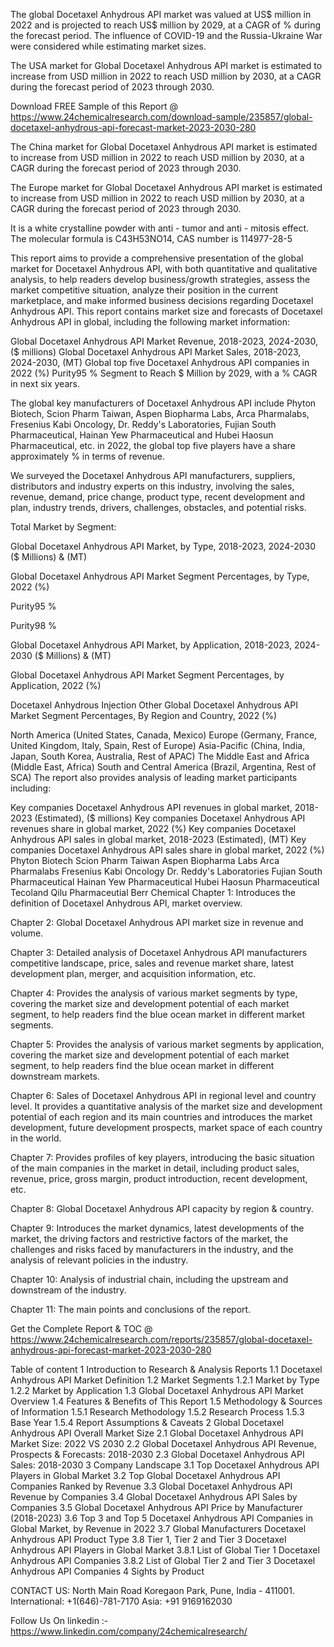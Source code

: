 The global Docetaxel Anhydrous API market was valued at US$ million in 2022 and is projected to reach US$ million by 2029, at a CAGR of % during the forecast period. The influence of COVID-19 and the Russia-Ukraine War were considered while estimating market sizes.

The USA market for Global Docetaxel Anhydrous API  market is estimated to increase from USD million in 2022 to reach USD million by 2030, at a CAGR during the forecast period of 2023 through 2030.

Download FREE Sample of this Report @ https://www.24chemicalresearch.com/download-sample/235857/global-docetaxel-anhydrous-api-forecast-market-2023-2030-280

The China market for Global Docetaxel Anhydrous API  market is estimated to increase from USD million in 2022 to reach USD million by 2030, at a CAGR during the forecast period of 2023 through 2030.

The Europe market for Global Docetaxel Anhydrous API market is estimated to increase from USD million in 2022 to reach USD million by 2030, at a CAGR during the forecast period of 2023 through 2030.

It is a white crystalline powder with anti - tumor and anti - mitosis effect. The molecular formula is C43H53NO14, CAS number is 114977-28-5

This report aims to provide a comprehensive presentation of the global market for Docetaxel Anhydrous API, with both quantitative and qualitative analysis, to help readers develop business/growth strategies, assess the market competitive situation, analyze their position in the current marketplace, and make informed business decisions regarding Docetaxel Anhydrous API. This report contains market size and forecasts of Docetaxel Anhydrous API in global, including the following market information:

Global Docetaxel Anhydrous API Market Revenue, 2018-2023, 2024-2030, ($ millions)
Global Docetaxel Anhydrous API Market Sales, 2018-2023, 2024-2030, (MT)
Global top five Docetaxel Anhydrous API companies in 2022 (%)
Purity95 % Segment to Reach $ Million by 2029, with a % CAGR in next six years.

The global key manufacturers of Docetaxel Anhydrous API include Phyton Biotech, Scion Pharm Taiwan, Aspen Biopharma Labs, Arca Pharmalabs, Fresenius Kabi Oncology, Dr. Reddy's Laboratories, Fujian South Pharmaceutical, Hainan Yew Pharmaceutical and Hubei Haosun Pharmaceutical, etc. in 2022, the global top five players have a share approximately % in terms of revenue.

We surveyed the Docetaxel Anhydrous API manufacturers, suppliers, distributors and industry experts on this industry, involving the sales, revenue, demand, price change, product type, recent development and plan, industry trends, drivers, challenges, obstacles, and potential risks.

Total Market by Segment:

Global Docetaxel Anhydrous API Market, by Type, 2018-2023, 2024-2030 ($ Millions) & (MT)

Global Docetaxel Anhydrous API Market Segment Percentages, by Type, 2022 (%)

Purity95 %

Purity98 %

Global Docetaxel Anhydrous API Market, by Application, 2018-2023, 2024-2030 ($ Millions) & (MT)

Global Docetaxel Anhydrous API Market Segment Percentages, by Application, 2022 (%)

Docetaxel Anhydrous Injection
Other
Global Docetaxel Anhydrous API Market Segment Percentages, By Region and Country, 2022 (%)

North America (United States, Canada, Mexico)
Europe (Germany, France, United Kingdom, Italy, Spain, Rest of Europe)
Asia-Pacific (China, India, Japan, South Korea, Australia, Rest of APAC)
The Middle East and Africa (Middle East, Africa)
South and Central America (Brazil, Argentina, Rest of SCA)
The report also provides analysis of leading market participants including:

Key companies Docetaxel Anhydrous API revenues in global market, 2018-2023 (Estimated), ($ millions)
Key companies Docetaxel Anhydrous API revenues share in global market, 2022 (%)
Key companies Docetaxel Anhydrous API sales in global market, 2018-2023 (Estimated), (MT)
Key companies Docetaxel Anhydrous API sales share in global market, 2022 (%)
Phyton Biotech
Scion Pharm Taiwan
Aspen Biopharma Labs
Arca Pharmalabs
Fresenius Kabi Oncology
Dr. Reddy's Laboratories
Fujian South Pharmaceutical
Hainan Yew Pharmaceutical
Hubei Haosun Pharmaceutical
Tecoland
Qilu Pharmaceutial
Berr Chemical
Chapter 1: Introduces the definition of Docetaxel Anhydrous API, market overview.

Chapter 2: Global Docetaxel Anhydrous API market size in revenue and volume.

Chapter 3: Detailed analysis of Docetaxel Anhydrous API manufacturers competitive landscape, price, sales and revenue market share, latest development plan, merger, and acquisition information, etc.

Chapter 4: Provides the analysis of various market segments by type, covering the market size and development potential of each market segment, to help readers find the blue ocean market in different market segments.

Chapter 5: Provides the analysis of various market segments by application, covering the market size and development potential of each market segment, to help readers find the blue ocean market in different downstream markets.

Chapter 6: Sales of Docetaxel Anhydrous API in regional level and country level. It provides a quantitative analysis of the market size and development potential of each region and its main countries and introduces the market development, future development prospects, market space of each country in the world.

Chapter 7: Provides profiles of key players, introducing the basic situation of the main companies in the market in detail, including product sales, revenue, price, gross margin, product introduction, recent development, etc.

Chapter 8: Global Docetaxel Anhydrous API capacity by region & country.

Chapter 9: Introduces the market dynamics, latest developments of the market, the driving factors and restrictive factors of the market, the challenges and risks faced by manufacturers in the industry, and the analysis of relevant policies in the industry.

Chapter 10: Analysis of industrial chain, including the upstream and downstream of the industry.

Chapter 11: The main points and conclusions of the report.

Get the Complete Report & TOC @ https://www.24chemicalresearch.com/reports/235857/global-docetaxel-anhydrous-api-forecast-market-2023-2030-280

Table of content
1 Introduction to Research & Analysis Reports
1.1 Docetaxel Anhydrous API Market Definition
1.2 Market Segments
1.2.1 Market by Type
1.2.2 Market by Application
1.3 Global Docetaxel Anhydrous API Market Overview
1.4 Features & Benefits of This Report
1.5 Methodology & Sources of Information
1.5.1 Research Methodology
1.5.2 Research Process
1.5.3 Base Year
1.5.4 Report Assumptions & Caveats
2 Global Docetaxel Anhydrous API Overall Market Size
2.1 Global Docetaxel Anhydrous API Market Size: 2022 VS 2030
2.2 Global Docetaxel Anhydrous API Revenue, Prospects & Forecasts: 2018-2030
2.3 Global Docetaxel Anhydrous API Sales: 2018-2030
3 Company Landscape
3.1 Top Docetaxel Anhydrous API Players in Global Market
3.2 Top Global Docetaxel Anhydrous API Companies Ranked by Revenue
3.3 Global Docetaxel Anhydrous API Revenue by Companies
3.4 Global Docetaxel Anhydrous API Sales by Companies
3.5 Global Docetaxel Anhydrous API Price by Manufacturer (2018-2023)
3.6 Top 3 and Top 5 Docetaxel Anhydrous API Companies in Global Market, by Revenue in 2022
3.7 Global Manufacturers Docetaxel Anhydrous API Product Type
3.8 Tier 1, Tier 2 and Tier 3 Docetaxel Anhydrous API Players in Global Market
3.8.1 List of Global Tier 1 Docetaxel Anhydrous API Companies
3.8.2 List of Global Tier 2 and Tier 3 Docetaxel Anhydrous API Companies
4 Sights by Product

CONTACT US:
North Main Road Koregaon Park, Pune, India - 411001.
International: +1(646)-781-7170
Asia: +91 9169162030

Follow Us On linkedin :- https://www.linkedin.com/company/24chemicalresearch/
